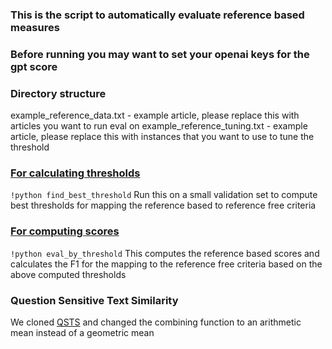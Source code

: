### This is the script to automatically evaluate reference based measures

### Before running you may want to set your openai keys for the gpt score

### Directory structure

example_reference_data.txt - example article, please replace this with articles you want to run eval on
example_reference_tuning.txt - example article, please replace this with instances that you want to use to tune the threshold

### [For calculating thresholds](https://github.com/lingchensanwen/QUDeval/tree/main/code/reference_based_measures)
<code>!python find_best_threshold</code> Run this on a small validation set to compute best thresholds for mapping the reference based to reference free criteria

### [For computing scores](https://github.com/lingchensanwen/QUDeval/tree/main/code/reference_based_measures)
<code>!python eval_by_threshold</code> This computes the reference based scores and calculates the F1 for the mapping to the reference free criteria based on the above computed thresholds

### Question Sensitive Text Similarity
We cloned [QSTS](https://github.com/NUS-IDS/coling22_QSTS) and changed the combining function to an arithmetic mean instead of a geometric mean 


